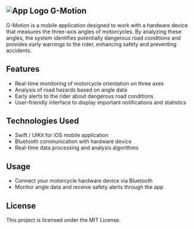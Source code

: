 ## ![App Logo](https://i.ibb.co/S4VvSW34/1.png) G-Motion

G-Motion is a mobile application designed to work with a hardware device that measures the three-axis angles of motorcycles. By analyzing these angles, the system identifies potentially dangerous road conditions and provides early warnings to the rider, enhancing safety and preventing accidents.

## Features

- Real-time monitoring of motorcycle orientation on three axes
- Analysis of road hazards based on angle data
- Early alerts to the rider about dangerous road conditions
- User-friendly interface to display important notifications and statistics

## Technologies Used

- Swift / UIKit for iOS mobile application
- Bluetooth communication with hardware device
- Real-time data processing and analysis algorithms

## Usage

- Connect your motorcycle hardware device via Bluetooth  
- Monitor angle data and receive safety alerts through the app

## License

This project is licensed under the MIT License.
